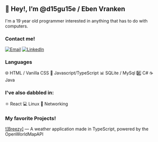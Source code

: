 ## 👋 Hey!, I’m @d15gu15e / Eben Vranken

I'm a 19 year old programmer interested in anything that has to do
with computers. 

### Contact me!
[![Email](https://img.shields.io/badge/-Gmail-000?logo=gmail)](
d15gu15s@protonmail.com)
[![LinkedIn](https://img.shields.io/badge/LinkedIn-000?logo=linkedin)](https://www.linkedin.com/in/eben-vranken-66b053224/)

### Languages
🌐 HTML / Vanilla CSS
📜 Javascript/TypeScript
📊 SQLite / MySql
#️⃣ C#
☕ Java

### I've also dabbled in:
⚛️ React
💻 Linux
📶 Networking

### My favorite Projects!
[![Breezy]](https://github.com/samihaTasnim/photoScape) — A weather application made in TypeScript, powered by the OpenWorldMapAPI
